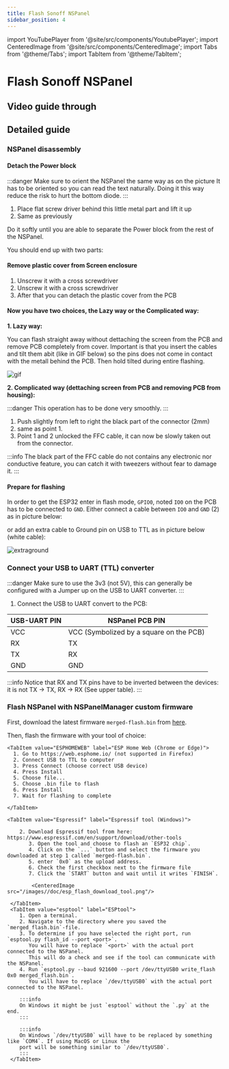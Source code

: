```yaml
---
title: Flash Sonoff NSPanel
sidebar_position: 4
---
```

import YouTubePlayer from '@site/src/components/YoutubePlayer';
import CenteredImage from '@site/src/components/CenteredImage';
import Tabs from '@theme/Tabs';
import TabItem from '@theme/TabItem';

# Flash Sonoff NSPanel

## Video guide through

<YouTubePlayer
    videoId="VvbQcUzaS94"
    author="Cables & Coffee"
    description="Flash Sonoff NSPanel with our custom firmware"
/>

## Detailed guide

### NSPanel disassembly

#### Detach the Power block

:::danger
Make sure to orient the NSPanel the same way as on the picture
It has to be oriented so you can read the text naturally. Doing it this way reduce the risk to hurt the bottom diode.
:::

<CenteredImage src="/images/doc/flash/step1.png" alt="Detach power block" figureNumber="1" />

1. Place flat screw driver behind this little metal part and lift it up
2. Same as previously

Do it softly until you are able to separate the Power block from the rest of the NSPanel. 

You should end up with two parts:

<CenteredImage src="/images/doc/flash/step1-output.png" alt="The detached Power block from the Screen enclosure" figureNumber="2" />

#### Remove plastic cover from Screen enclosure

<CenteredImage src="/images/doc/flash/step2.png" alt="The plastic cover attached to the case" figureNumber="3" />

1. Unscrew it with a cross screwdriver
2. Unscrew it with a cross screwdriver
3. After that you can detach the plastic cover from the PCB


#### Now you have two choices, the Lazy way or the Complicated way:
**1. Lazy way:**

You can flash straight away without dettaching the screen from the PCB and remove PCB completely from cover.
Important is that you insert the cables and tilt them abit (like in GIF below) so the pins does not come in contact with the metall behind the PCB.
Then hold tilted during entire flashing.

![gif](https://github.com/user-attachments/assets/8d2b93c9-9378-44d5-87f4-331c91b2ce76)

**2. Complicated way (dettaching screen from PCB and removing PCB from housing):**

:::danger
This operation has to be done very smoothly.
:::

<CenteredImage src="/images/doc/flash/step3.png" alt="The PCB connected to the screen via FFC cable" figureNumber="4" />

1. Push slightly from left to right the black part of the connector (2mm)
2. same as point 1.
3. Point 1 and 2 unlocked the FFC cable, it can now be slowly taken out from the connector.

:::info
The black part of the FFC cable do not contains any electronic nor conductive feature, you can catch it with tweezers without fear to damage it.
:::

#### Prepare for flashing

In order to get the ESP32 enter in flash mode, `GPIO0`, noted `IO0` on the PCB has to be connected to `GND`. 
Either connect a cable between `IO0` and `GND` (2) as in picture below:
<CenteredImage src="/images/doc/flash/step4.png" alt="The PCB connected to the screen via FFC cable" figureNumber="5" />

or add an extra cable to Ground pin on USB to TTL as in picture below (white cable):

![extraground](https://github.com/user-attachments/assets/29a60b29-a741-403f-9c77-2b5cc5f39e1a)

### Connect your USB to UART (TTL) converter

:::danger
Make sure to use the 3v3 (not 5V), this can generally be configured with a Jumper up on the USB to UART converter.
:::

1. Connect the USB to UART convert to the PCB:

| USB-UART PIN | NSPanel PCB PIN                         |
|--------------|-----------------------------------------|
| VCC          | VCC (Symbolized by a square on the PCB) |   
| RX           | TX                                      |   
| TX           | RX                                      |  
| GND          | GND                                     |  

:::info
Notice that RX and TX pins have to be inverted between the devices: it is not TX -> TX, RX -> RX (See upper table).
:::

### Flash NSPanel with NSPanelManager custom firmware

First, download the latest firmware `merged-flash.bin` from [here](https://github.com/NSPManager/NSPanelManager/raw/refs/heads/main/firmware/NSPanelManagerFirmware/merged-flash.bin).

Then, flash the firmware with your tool of choice:

<Tabs groupId="flashing-tool" queryString>
    
    <TabItem value="ESPHOMEWEB" label="ESP Home Web (Chrome or Edge)">
      1. Go to https://web.esphome.io/ (not supported in Firefox)
      2. Connect USB to TTL to computer
      3. Press Connect (choose correct USB device)
      4. Press Install
      5. Choose file...
      5. Choose .bin file to flash
      6. Press Install
      7. Wait for flashing to complete
      
    </TabItem>  
    
    <TabItem value="Espressif" label="Espressif tool (Windows)">

        2. Download Espressif tool from here: https://www.espressif.com/en/support/download/other-tools
           3. Open the tool and choose to flash an `ESP32 chip`.
           4. Click on the `...` button and select the firmware you downloaded at step 1 called `merged-flash.bin`.
           5. enter `0x0` as the upload address.
           6. Check the first checkbox next to the firmware file
           7. Click the `START` button and wait until it writes `FINISH`.

            <CenteredImage src="/images//doc/esp_flash_download_tool.png"/>

     </TabItem>
     <TabItem value="esptool" label="ESPtool">
        1. Open a terminal.
        2. Navigate to the directory where you saved the `merged_flash.bin`-file.
        3. To determine if you have selected the right port, run `esptool.py flash_id --port <port>`.
           You will have to replace `<port>` with the actual port connected to the NSPanel.
           This will do a check and see if the tool can communicate with the NSPanel.
        4. Run `esptool.py --baud 921600 --port /dev/ttyUSB0 write_flash 0x0 merged_flash.bin`.
           You will have to replace `/dev/ttyUSB0` with the actual port connected to the NSPanel.
        
        :::info
        On Windows it might be just `esptool` without the `.py` at the end.
        :::
        
        :::info
        On Windows `/dev/ttyUSB0` will have to be replaced by something like `COM4`. If using MacOS or Linux the
        port will be something similar to `/dev/ttyUSB0`.
        :::
     </TabItem>
</Tabs>








